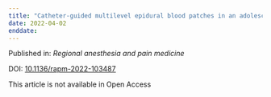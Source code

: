 ```yaml
---
title: "Catheter-guided multilevel epidural blood patches in an adolescent boy."
date: 2022-04-02
enddate:
---
```


Published in: *Regional anesthesia and pain medicine*

DOI: [10.1136/rapm-2022-103487](https://doi.org/10.1136/rapm-2022-103487)

This article is not available in Open Access


